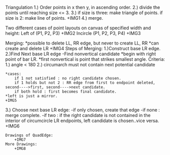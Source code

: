 Triangulation
1.) Order points in x then y, in ascending order.
2.) divide the points until reaching size <= 3.
3.) if size is three: make triangle of points.
    if size is 2: make line of points.
    +IMG1
4.) merge.


Two different cases of point layouts on canvas of specified width and height:
Left of (P1, P2, P3)
    +IMG2
Incircle (P1, P2, P3, P4)
    +IMG3









Merging:
     *possible to delete LL, RR edge, but never to create LL, RR
     *can create and delete LR
          +IMG4
Steps of Merging:
1.)Construct base LR edge.
2.)Find Next base LR edge
    -Find nonvertical candidate
        *begin with right point of bar LR.
        *first nonvertical is point that strikes smallest angle.
    Criteria:
    1.) angle < 180
    2.) circumarch must not contain next potential candidate

    *cases:
        if 1 not satisfied : no right candidate chosen.
        if 1 holds but not 2 : RR edge from first to endpoint deleted, second---->first, second---->next candidate.
        if both hold : first becomes final candidate.
    *left is just a mirror.
    +IMG5
3.) Choose next base LR edge:
    -if only chosen, create that edge
    -if none : merge complete.
    -if two : if the right candidate is not contained in the interior of circumcircle LR endpoints, left candidate is chosen..vice versa.
        +IMG6

    Drawings of QuadEdge:
        +IMG7
    More Drawings:
        +IMG8
